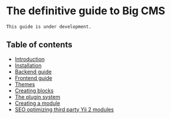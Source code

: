 # The definitive guide to Big CMS

```
This guide is under development.
```

## Table of contents

* [Introduction](introduction.md)
* [Installation](installaling-big-cms.md)
* [Backend guide](backend-guide.md)
* [Frontend guide](frontend-guide.md)
* [Themes](themes.md)
* [Creating blocks](creating-blocks.md)
* [The plugin system](the-plugin-system.md)
* [Creating a module](https://github.com/bigbrush/yii2-cmf/blob/master/docs/creating-a-module.md)
* [SEO optimizing third party Yii 2 modules](seo-optimizing-third-party.md)
